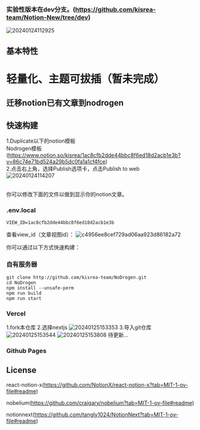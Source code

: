 ### 实验性版本在dev分支。(https://github.com/kisrea-team/Notion-New/tree/dev)
![20240124112925](https://github.com/kisrea-team/NoDrogen/assets/49295983/9de398a1-60b8-45de-8e06-25034ab2ed12)

## 基本特性
# 轻量化、主题可拔插（暂未完成）
## 迁移notion已有文章到nodrogen
## 快速构建
1.Duplicate以下的notion模板<br />
Nodrogen模板(https://www.notion.so/kisrea/1ac8cfb2dde44bbc8f6ed18d2acb1e3b?v=86c74e71bd524a29b5dc0fa1a1cf4fce)<br />
2.点击右上角，选择Publish选项卡，点击Publish to web<br />
![20240124114207](https://github.com/kisrea-team/NoDrogen/assets/49295983/7d184aad-0a8e-4486-88c6-6e289405b091)

<br />你可以修改下面的文件以做到显示你的notion文章。
### .env.local
```.env.local
VIEW_ID=1ac8cfb2dde44bbc8f6ed18d2acb1e3b
```
查看view_id（文章视图id）：
![c4956ee8cef729ad06aa923d86182a72](https://github.com/kisrea-team/NoDrogen/assets/49295983/e59f9430-bd7d-4205-a8b7-60a4a55d63c3)

你可以通过以下方式快速构建：
### 自有服务器
```shell
git clone http://github.com/kisrea-team/NoDrogen.git
cd NoDrogen
npm install --unsafe-perm
npm run build
npm run start
```
### Vercel
1.fork本仓库
2.选择nextjs
![20240125153353](https://github.com/kisrea-team/NoDrogen/assets/49295983/c5d256f3-e56e-42e6-8d86-8aae1bfd63b8)
3.导入git仓库
![20240125153544](https://github.com/kisrea-team/NoDrogen/assets/49295983/88e72d3a-de3e-408b-a1a0-aae5aad02b2f)
![20240125153808](https://github.com/kisrea-team/NoDrogen/assets/49295983/1c5ca88c-0e2b-476c-b2bd-7e2a2e8d9d41)
待更新...
### Github Pages
## License
react-notion-x(https://github.com/NotionX/react-notion-x?tab=MIT-1-ov-file#readme)

nobelium(https://github.com/craigary/nobelium?tab=MIT-1-ov-file#readme)

notionnext(https://github.com/tangly1024/NotionNext?tab=MIT-1-ov-file#readme)
